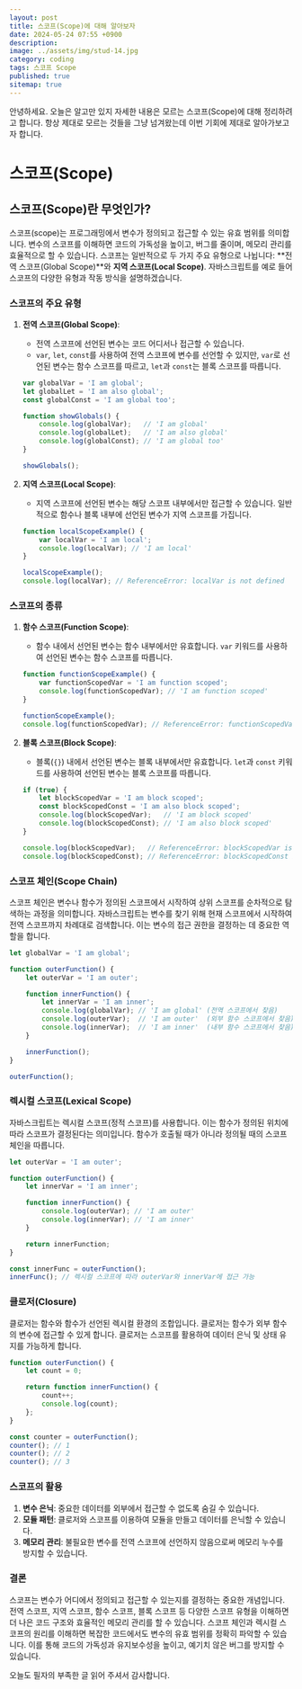 ```yaml
---
layout: post
title: 스코프(Scope)에 대해 알아보자
date: 2024-05-24 07:55 +0900
description: 
image: ../assets/img/stud-14.jpg
category: coding
tags: 스코프 Scope
published: true
sitemap: true
---
```


안녕하세요. 오늘은 알고만 있지 자세한 내용은 모르는 스코프(Scope)에 대해 정리하려고 합니다. 항상 제대로 모르는 것들을 그냥 넘겨왔는데 이번 기회에 제대로 알아가보고자 합니다.

# 스코프(Scope)

## 스코프(Scope)란 무엇인가?

스코프(scope)는 프로그래밍에서 변수가 정의되고 접근할 수 있는 유효 범위를 의미합니다. 변수의 스코프를 이해하면 코드의 가독성을 높이고, 버그를 줄이며, 메모리 관리를 효율적으로 할 수 있습니다. 스코프는 일반적으로 두 가지 주요 유형으로 나뉩니다: **전역 스코프(Global Scope)**와 **지역 스코프(Local Scope)**. 자바스크립트를 예로 들어 스코프의 다양한 유형과 작동 방식을 설명하겠습니다.

### 스코프의 주요 유형

1. **전역 스코프(Global Scope)**:
   - 전역 스코프에 선언된 변수는 코드 어디서나 접근할 수 있습니다.
   - `var`, `let`, `const`를 사용하여 전역 스코프에 변수를 선언할 수 있지만, `var`로 선언된 변수는 함수 스코프를 따르고, `let`과 `const`는 블록 스코프를 따릅니다.

    ```javascript
    var globalVar = 'I am global';
    let globalLet = 'I am also global';
    const globalConst = 'I am global too';

    function showGlobals() {
        console.log(globalVar);   // 'I am global'
        console.log(globalLet);   // 'I am also global'
        console.log(globalConst); // 'I am global too'
    }

    showGlobals();
    ```

2. **지역 스코프(Local Scope)**:
   - 지역 스코프에 선언된 변수는 해당 스코프 내부에서만 접근할 수 있습니다. 일반적으로 함수나 블록 내부에 선언된 변수가 지역 스코프를 가집니다.

    ```javascript
    function localScopeExample() {
        var localVar = 'I am local';
        console.log(localVar); // 'I am local'
    }

    localScopeExample();
    console.log(localVar); // ReferenceError: localVar is not defined
    ```

### 스코프의 종류

1. **함수 스코프(Function Scope)**:
   - 함수 내에서 선언된 변수는 함수 내부에서만 유효합니다. `var` 키워드를 사용하여 선언된 변수는 함수 스코프를 따릅니다.

    ```javascript
    function functionScopeExample() {
        var functionScopedVar = 'I am function scoped';
        console.log(functionScopedVar); // 'I am function scoped'
    }

    functionScopeExample();
    console.log(functionScopedVar); // ReferenceError: functionScopedVar is not defined
    ```

2. **블록 스코프(Block Scope)**:
   - 블록(`{}`) 내에서 선언된 변수는 블록 내부에서만 유효합니다. `let`과 `const` 키워드를 사용하여 선언된 변수는 블록 스코프를 따릅니다.

    ```javascript
    if (true) {
        let blockScopedVar = 'I am block scoped';
        const blockScopedConst = 'I am also block scoped';
        console.log(blockScopedVar);   // 'I am block scoped'
        console.log(blockScopedConst); // 'I am also block scoped'
    }

    console.log(blockScopedVar);   // ReferenceError: blockScopedVar is not defined
    console.log(blockScopedConst); // ReferenceError: blockScopedConst is not defined
    ```

### 스코프 체인(Scope Chain)

스코프 체인은 변수나 함수가 정의된 스코프에서 시작하여 상위 스코프를 순차적으로 탐색하는 과정을 의미합니다. 자바스크립트는 변수를 찾기 위해 현재 스코프에서 시작하여 전역 스코프까지 차례대로 검색합니다. 이는 변수의 접근 권한을 결정하는 데 중요한 역할을 합니다.

```javascript
let globalVar = 'I am global';

function outerFunction() {
    let outerVar = 'I am outer';

    function innerFunction() {
        let innerVar = 'I am inner';
        console.log(globalVar); // 'I am global' (전역 스코프에서 찾음)
        console.log(outerVar);  // 'I am outer'  (외부 함수 스코프에서 찾음)
        console.log(innerVar);  // 'I am inner'  (내부 함수 스코프에서 찾음)
    }

    innerFunction();
}

outerFunction();
```

### 렉시컬 스코프(Lexical Scope)

자바스크립트는 렉시컬 스코프(정적 스코프)를 사용합니다. 이는 함수가 정의된 위치에 따라 스코프가 결정된다는 의미입니다. 함수가 호출될 때가 아니라 정의될 때의 스코프 체인을 따릅니다.

```javascript
let outerVar = 'I am outer';

function outerFunction() {
    let innerVar = 'I am inner';

    function innerFunction() {
        console.log(outerVar); // 'I am outer'
        console.log(innerVar); // 'I am inner'
    }

    return innerFunction;
}

const innerFunc = outerFunction();
innerFunc(); // 렉시컬 스코프에 따라 outerVar와 innerVar에 접근 가능
```

### 클로저(Closure)

클로저는 함수와 함수가 선언된 렉시컬 환경의 조합입니다. 클로저는 함수가 외부 함수의 변수에 접근할 수 있게 합니다. 클로저는 스코프를 활용하여 데이터 은닉 및 상태 유지를 가능하게 합니다.

```javascript
function outerFunction() {
    let count = 0;

    return function innerFunction() {
        count++;
        console.log(count);
    };
}

const counter = outerFunction();
counter(); // 1
counter(); // 2
counter(); // 3
```

### 스코프의 활용

1. **변수 은닉**: 중요한 데이터를 외부에서 접근할 수 없도록 숨길 수 있습니다.
2. **모듈 패턴**: 클로저와 스코프를 이용하여 모듈을 만들고 데이터를 은닉할 수 있습니다.
3. **메모리 관리**: 불필요한 변수를 전역 스코프에 선언하지 않음으로써 메모리 누수를 방지할 수 있습니다.

### 결론

스코프는 변수가 어디에서 정의되고 접근할 수 있는지를 결정하는 중요한 개념입니다. 전역 스코프, 지역 스코프, 함수 스코프, 블록 스코프 등 다양한 스코프 유형을 이해하면 더 나은 코드 구조와 효율적인 메모리 관리를 할 수 있습니다. 스코프 체인과 렉시컬 스코프의 원리를 이해하면 복잡한 코드에서도 변수의 유효 범위를 정확히 파악할 수 있습니다. 이를 통해 코드의 가독성과 유지보수성을 높이고, 예기치 않은 버그를 방지할 수 있습니다.

오늘도 필자의 부족한 글 읽어 주셔서 감사합니다.